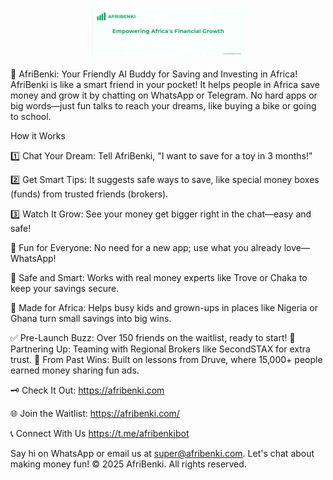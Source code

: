 <p align="center">
  <img src="assets/Screenshot 2025-09-16 191257.png" alt="AFRIBENKI - Empowering Africa's Financial Growth" height="80">
</p>

🚀 AfriBenki: Your Friendly AI Buddy for Saving and Investing in Africa!
AfriBenki is like a smart friend in your pocket! It helps people in Africa save money and grow it by chatting on WhatsApp or Telegram. No hard apps or big words—just fun talks to reach your dreams, like buying a bike or going to school.

How it Works

1️⃣ Chat Your Dream: Tell AfriBenki, "I want to save for a toy in 3 months!"

2️⃣ Get Smart Tips: It suggests safe ways to save, like special money boxes (funds) from trusted friends (brokers).

3️⃣ Watch It Grow: See your money get bigger right in the chat—easy and safe!

🔹 Fun for Everyone: No need for a new app; use what you already love—WhatsApp!

🔹 Safe and Smart: Works with real money experts like Trove or Chaka to keep your savings secure.

🔹 Made for Africa: Helps busy kids and grown-ups in places like Nigeria or Ghana turn small savings into big wins.


✅ Pre-Launch Buzz: Over 150 friends on the waitlist, ready to start!
🎯 Partnering Up: Teaming with Regional Brokers like SecondSTAX for extra trust.
🤝 From Past Wins: Built on lessons from Druve, where 15,000+ people earned money sharing fun ads.

🗝️ Check It Out: https://afribenki.com

🌐 Join the Waitlist: https://afribenki.com/

📞 Connect With Us https://t.me/afribenkibot

Say hi on WhatsApp or email us at super@afribenki.com. Let's chat about making money fun!
© 2025 AfriBenki. All rights reserved.
